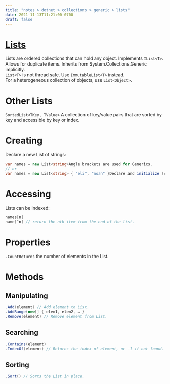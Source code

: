 ```yaml
---
title: "notes > dotnet > collections > generic > lists"
date: 2021-11-13T11:21:00-0700
draft: false
---
```

# [Lists](https://docs.microsoft.com/en-us/dotnet/api/system.collections.generic.list-1?view=net-6.0)
Lists are ordered collections that can hold any object. Implements `IList<T>`. Allows for duplicate items.
Inherits from System.Collections.Generic implicitly.  
`List<T>` is not thread safe. Use `ImmutableList<T>` instead.  
For a heterogeneous collection of objects, use `List<Object>`.

# Other Lists
`SortedList<TKey, TValue>` A collection of key/value pairs that are sorted by key and accessible by key or index.

# Creating
Declare a new List of strings:
```cs
var names = new List<string>Angle brackets are used for Generics.
// or
var names = new List<string> { "eli", "noah" }Declare and initialize (collection initializer).
```
# Accessing
Lists can be indexed:
```cs
names[n]
name[^n] // return the nth item from the end of the list.
```

# Properties
`.CountReturns` the number of elements in the List.

# Methods
## Manipulating
```cs
.Add(element) // Add element to List.
.AddRange(new[] { elem1, elem2, … }
.Remove(element) // Remove element from List.
```
## Searching
```cs
.Contains(element)
.IndexOf(element) // Returns the index of element, or -1 if not found.
```
## Sorting
```cs
.Sort() // Sorts the List in place.
```